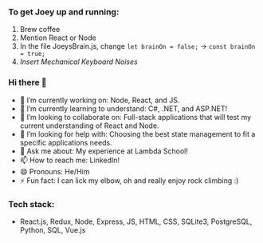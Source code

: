 ### To get Joey up and running:
1. Brew coffee
2. Mention React or Node
3. In the file JoeysBrain.js, change `let brainOn = false;` -> `const brainOn = true;`
4. *Insert Mechanical Keyboard Noises*

### Hi there 👋

<!--
**JoeyMBrown/JoeyMBrown** is a ✨ _special_ ✨ repository because its `README.md` (this file) appears on your GitHub profile.

Here are some ideas to get you started:
-->

- 🔭 I’m currently working on: Node, React, and JS.
- 🌱 I’m currently learning to understand: C#, .NET, and ASP.NET!
- 👯 I’m looking to collaborate on: Full-stack applications that will test my current understanding of React and Node.
- 🤔 I’m looking for help with: Choosing the best state management to fit a specific applications needs.
- 💬 Ask me about: My experience at Lambda School!
- 📫 How to reach me: LinkedIn!
- 😄 Pronouns: He/Him
- ⚡ Fun fact: I can lick my elbow, oh and really enjoy rock climbing :)

### Tech stack:
- React.js, Redux, Node, Express, JS, HTML, CSS, SQLite3, PostgreSQL, Python, SQL, Vue.js
